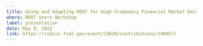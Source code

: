 ```yaml
---
title: Using and Adapting ROOT for High-frequency Financial Market Data
where: ROOT Users Workshop
label: presentation
date: May 9, 2022
link: https://indico.fnal.gov/event/23628/contributions/240957/
---
```

